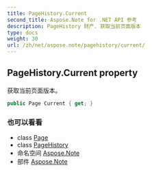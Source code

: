 ```yaml
---
title: PageHistory.Current
second_title: Aspose.Note for .NET API 参考
description: PageHistory 财产. 获取当前页面版本
type: docs
weight: 30
url: /zh/net/aspose.note/pagehistory/current/
---
```

## PageHistory.Current property

获取当前页面版本。

```csharp
public Page Current { get; }
```

### 也可以看看

* class [Page](../../page/)
* class [PageHistory](../)
* 命名空间 [Aspose.Note](../../pagehistory/)
* 部件 [Aspose.Note](../../../)


